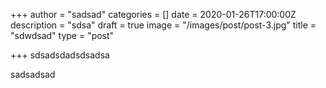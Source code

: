+++
author = "sadsad"
categories = []
date = 2020-01-26T17:00:00Z
description = "sdsa"
draft = true
image = "/images/post/post-3.jpg"
title = "sdwdsad"
type = "post"

+++
sdsadsdadsdsadsa

sadsadsad